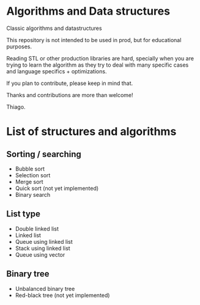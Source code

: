 # Algorithms and Data structures

Classic algorithms and datastructures

This repository is not intended to be used in prod, but for educational purposes.

Reading STL or other production libraries are hard, specially when you are trying to learn the algorithm as they try to deal with many specific cases and language specifics + optimizations.

If you plan to contribute, please keep in mind that.

Thanks and contributions are more than welcome!

Thiago.

# List of structures and algorithms

## Sorting / searching

* Bubble sort
* Selection sort
* Merge sort
* Quick sort (not yet implemented)
* Binary search

## List type

* Double linked list
* Linked list
* Queue using linked list
* Stack using linked list
* Queue using vector

## Binary tree

* Unbalanced binary tree
* Red-black tree (not yet implemented)
